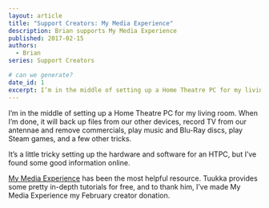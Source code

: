 ```yaml
---
layout: article
title: "Support Creators: My Media Experience"
description: Brian supports My Media Experience
published: 2017-02-15
authors:
  - Brian
series: Support Creators

# can we generate?
date_id: 1
excerpt: I’m in the mid­dle of set­ting up a Home The­atre PC for my liv­ing room.
---
```

I’m in the middle of setting up a Home Theatre PC for my living room. When I’m done, it will back up files from our other devices, record TV from our antennae and remove commercials, play music and Blu-Ray discs, play Steam games, and a few other tricks.

It’s a little tricky setting up the hardware and software for an HTPC, but I’ve found some good information online.

[My Media Experience](http://mymediaexperience.com) has been the most helpful resource. Tuukka provides some pretty in-depth tutorials for free, and to thank him, I’ve made My Media Experience my February creator donation.